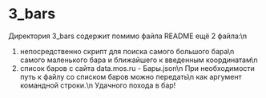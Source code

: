# 3_bars
Директория 3_bars содержит помимо файла README ещё 2 файла:\n
1) непосредственно скрипт для поиска самого большого бара\n
самого маленького бара и ближайшего к введенным координатам\n
2) список баров с сайта data.mos.ru - Бары.json\n
При необходимости путь к файлу со списком баров можно передать\n
как аргумент командной строки.\n
Удачного похода в бар!
